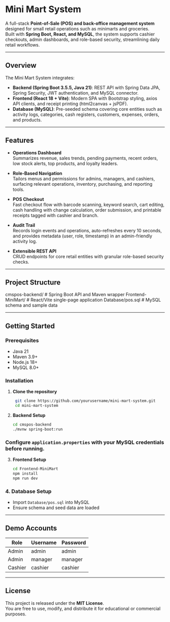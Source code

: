 # Mini Mart System  

A full-stack **Point-of-Sale (POS) and back-office management system** designed for small retail operations such as minimarts and groceries.  
Built with **Spring Boot, React, and MySQL**, the system supports cashier checkouts, admin dashboards, and role-based security, streamlining daily retail workflows.  

---

## Overview  

The Mini Mart System integrates:  

- **Backend (Spring Boot 3.5.5, Java 21)**: REST API with Spring Data JPA, Spring Security, JWT authentication, and MySQL connector.  
- **Frontend (React 18 + Vite)**: Modern SPA with Bootstrap styling, axios API clients, and receipt printing (html2canvas + jsPDF).  
- **Database (MySQL)**: Pre-seeded schema covering core entities such as activity logs, categories, cash registers, customers, expenses, orders, and products.  

---

## Features  

- **Operations Dashboard**  
  Summarizes revenue, sales trends, pending payments, recent orders, low stock alerts, top products, and loyalty leaders.  

- **Role-Based Navigation**  
  Tailors menus and permissions for admins, managers, and cashiers, surfacing relevant operations, inventory, purchasing, and reporting tools.  

- **POS Checkout**  
  Fast checkout flow with barcode scanning, keyword search, cart editing, cash handling with change calculation, order submission, and printable receipts tagged with cashier and branch.  

- **Audit Trail**  
  Records login events and operations, auto-refreshes every 10 seconds, and provides metadata (user, role, timestamp) in an admin-friendly activity log.  

- **Extensible REST API**  
  CRUD endpoints for core retail entities with granular role-based security checks.  

---

## Project Structure  

  cmspos-backend/ # Spring Boot API and Maven wrapper
  Frontend-MiniMart/ # React/Vite single-page application
  Database/pos.sql # MySQL schema and sample data


---

## Getting Started  

### Prerequisites  
- Java 21  
- Maven 3.9+  
- Node.js 18+  
- MySQL 8.0+  

### Installation  

1. **Clone the repository**  
    ```bash
     git clone https://github.com/yourusername/mini-mart-system.git
     cd mini-mart-system

2. **Backend Setup**  

    ```bash
    cd cmspos-backend
    ./mvnw spring-boot:run

### Configure `application.properties` with your MySQL credentials before running.

3. **Frontend Setup**

    ```bash
    cd Frontend-MiniMart
    npm install
    npm run dev

### 4. Database Setup  

- Import `Database/pos.sql` into MySQL  
- Ensure schema and seed data are loaded  

---

## Demo Accounts  

| Role    | Username | Password |
|---------|----------|----------|
| Admin   | admin    | admin    |
| Admin   | manager  | manager  |
| Cashier | cashier  | cashier  |

---

## License  

This project is released under the **MIT License**.  
You are free to use, modify, and distribute it for educational or commercial purposes.  

